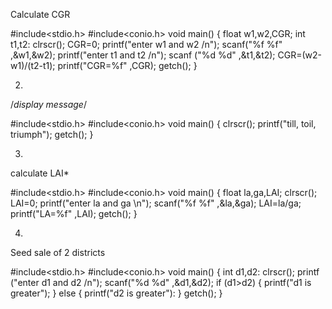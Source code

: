 Calculate CGR

#include<stdio.h>
#include<conio.h>
void main()
{
float w1,w2,CGR;
int t1,t2:
clrscr();
CGR=0;
printf("enter w1 and w2 /n");
scanf("%f %f" ,&w1,&w2); printf("enter t1 and t2 /n");
scanf ("%d %d" ,&t1,&t2);
CGR=(w2-w1)/(t2-t1);
printf("CGR=%f" ,CGR);
getch();
}

2.


/*display message*/

#include<stdio.h>
#include<conio.h>
void main()
{
clrscr();
printf("till, toil, triumph");
getch();
}


3.

calculate LAI*

#include<stdio.h> 
#include<conio.h>
void main()
{
float la,ga,LAI;
clrscr();
LAI=0;
printf("enter la and ga \n");
scanf("%f %f" ,&la,&ga);
LAI=la/ga;
printf("LA=%f" ,LAI);
getch();
}

4.

Seed sale of 2 districts

#include<stdio.h>
#include<conio.h>
void main()
{
int d1,d2:
clrscr();
printf ("enter d1 and d2 /n"); 
scanf("%d %d" ,&d1,&d2);
if (d1>d2)
{
printf("d1 is greater");
}
else
{
printf("d2 is greater"):
}
getch();
}
